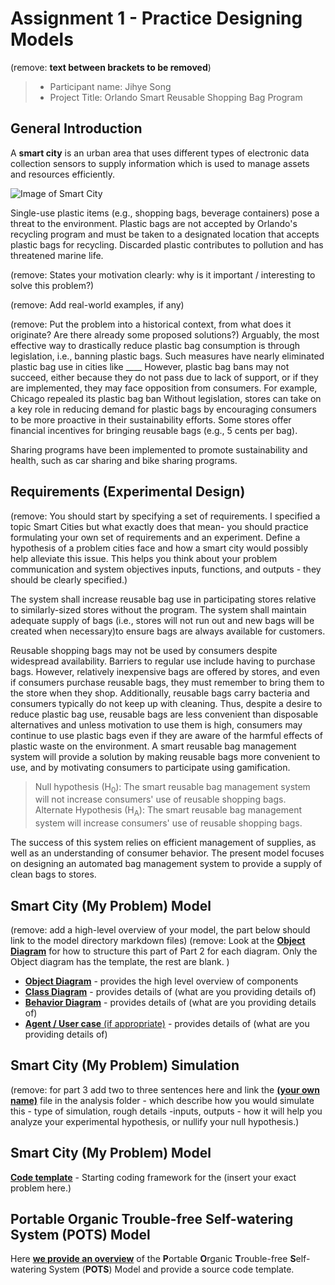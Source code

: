 # Assignment 1 - Practice Designing Models
(remove: **text between brackets to be removed**)

> * Participant name: Jihye Song
> * Project Title: Orlando Smart Reusable Shopping Bag Program

## General Introduction

A **smart city** is an urban area that uses different types of electronic data collection sensors to supply information which is used to manage assets and resources efficiently.

![Image of Smart City](images/smartcity.png)

Single-use plastic items (e.g., shopping bags, beverage containers) pose a threat to the environment. Plastic bags are not accepted by Orlando's recycling program and must be taken to a designated location that accepts plastic bags for recycling.
Discarded plastic contributes to pollution and has threatened marine life.

(remove: States your motivation clearly: why is it important / interesting to solve this problem?)

(remove: Add real-world examples, if any)

(remove: Put the problem into a historical context, from what does it originate? Are there already some proposed solutions?)
Arguably, the most effective way to drastically reduce plastic bag consumption is through legislation, i.e., banning plastic bags. Such measures have nearly eliminated plastic bag use in cities like ____
However, plastic bag bans may not succeed, either because they do not pass due to lack of support, or if they are implemented, they may face opposition from consumers. For example, Chicago repealed its plastic bag ban 
Without legislation, stores can take on a key role in reducing demand for plastic bags by encouraging consumers to be more proactive in their sustainability efforts. Some stores offer financial incentives for bringing reusable bags (e.g., 5 cents per bag).

Sharing programs have been implemented to promote sustainability and health, such as car sharing and bike sharing programs. 

## Requirements (Experimental Design)

(remove: You should start by specifying a set of requirements. I specified a topic Smart Cities but what exactly does that mean-  you should practice formulating your own set of requirements and an experiment. 
Define a hypothesis of a problem cities face and how a smart city would possibly help alleviate this issue. This helps you think about your problem communication and system objectives inputs, functions, and outputs - they should be clearly specified.)

The system shall increase reusable bag use in participating stores relative to similarly-sized stores without the program. The system shall maintain adequate supply of bags (i.e., stores will not run out and new bags will be created when necessary)to ensure bags are always available for customers.

Reusable shopping bags may not be used by consumers despite widespread availability. Barriers to regular use include having to purchase bags. However, relatively inexpensive bags are offered by stores, and even if consumers purchase reusable bags, they must remember to bring them to the store when they shop.
Additionally, reusable bags carry bacteria and consumers typically do not keep up with cleaning. Thus, despite a desire to reduce plastic bag use, reusable bags are less convenient than disposable alternatives and unless motivation to use them is high, consumers may continue to use plastic bags even if they are aware of the harmful effects of plastic waste on the environment. A smart reusable bag management system will provide a solution by making reusable bags more convenient to use, and by motivating consumers to participate using gamification. 

> Null hypothesis (H<sub>0</sub>): The smart reusable bag management system will not increase consumers' use of reusable shopping bags.  
> Alternate Hypothesis (H<sub>A</sub>): The smart reusable bag management system will increase consumers' use of reusable shopping bags.

The success of this system relies on efficient management of supplies, as well as an understanding of consumer behavior. The present model focuses on designing an automated bag management system to provide a supply of clean bags to stores.

## Smart City (My Problem) Model

(remove: add a high-level overview of your model, the part below should link to the model directory markdown files)
(remove: Look at the [**Object Diagram**](model/object_diagram.md) for how to structure this part of Part 2 for each diagram. Only the Object diagram has the template, the rest are blank. )

* [**Object Diagram**](model/object_diagram.md) - provides the high level overview of components
* [**Class Diagram**](model/class_diagram.md) - provides details of (what are you providing details of)
* [**Behavior Diagram**](model/behavior_diagram.md) - provides details of (what are you providing details of)
* [**Agent / User case** (if appropriate)](model/agent_usecase_diagram.md) - provides details of (what are you providing details of)

## Smart City (My Problem) Simulation

(remove: for part 3 add two to three sentences here and link the [**(your own name)**](model/README.md) file in the analysis folder - which describe how you would simulate this - type of simulation, rough details -inputs, outputs - how it will help you analyze your experimental hypothesis, or nullify your null hypothesis.)


## Smart City (My Problem) Model
[**Code template**](code/README.md) - Starting coding framework for the (insert your exact problem here.)

## **P**ortable **O**rganic **T**rouble-free **S**elf-watering System (**POTS**) Model
Here [**we provide an overview**](code/smart_bag_system/README.md) of the **P**ortable **O**rganic **T**rouble-free **S**elf-watering System (**POTS**) Model and provide a source code template.
